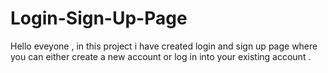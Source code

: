 # Login-Sign-Up-Page
Hello eveyone , in this project i have created login and sign up page where you can either create a new account or log in into your existing account .
